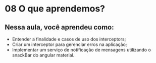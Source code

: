 # 08 O que aprendemos?

## Nessa aula, você aprendeu como:

- Entender a finalidade e casos de uso dos interceptors;
- Criar um interceptor para gerenciar erros na aplicação;
- Implementar um serviço de notificação de mensagens utilizando o snackBar do angular material.
